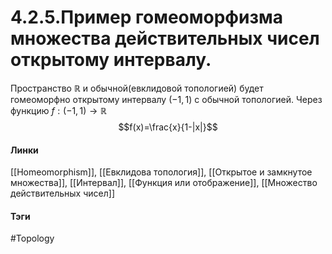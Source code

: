 # 4.2.5.Пример гомеоморфизма множества действительных чисел открытому интервалу.
Пространство $\mathbb{R}$ и обычной(евклидовой топологией) будет гомеоморфно открытому интервалу $(-1,1)$ с обычной топологией.
Через функцию $f:(-1,1)\rightarrow\mathbb{R}$ $$f(x)=\frac{x}{1-|x|}$$
#### Линки 
[[Homeomorphism]],
[[Евклидова топология]],
[[Открытое и замкнутое множества]],
[[Интервал]],
[[Функция или отображение]],
[[Множество действительных чисел]]
#### Тэги 
 #Topology